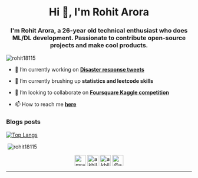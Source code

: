 <h1 align="center">Hi 👋, I'm Rohit Arora</h1>
<h3 align="center">I'm Rohit Arora, a 26-year old technical enthusiast who does ML/DL development. Passionate to contribute open-source projects and make cool products.</h3>

<p align="left"> <img src="https://komarev.com/ghpvc/?username=rohit18115" alt="rohit18115" /> </p>

- 🔭 I’m currently working on **[Disaster response tweets](https://github.com/rohit18115/disaster_response)**

- 🌱 I’m currently brushing up **statistics and leetcode skills**

- 👯 I’m looking to collaborate on **[Foursquare Kaggle competition](https://www.kaggle.com/competitions/foursquare-location-matching/overview)**

<!-- - 👨‍💻 All of my projects are available at [https://akhilgkrishnan.me](https://akhilgkrishnan.me) -->

- 📫 How to reach me **[here](https://www.linkedin.com/in/rohit18115/)**

### Blogs posts
<!-- BLOG-POST-LIST:START -->
<!-- BLOG-POST-LIST:END -->

[![Top Langs](https://github-readme-stats.vercel.app/api/top-langs/?username=rohit18115&layout=compact)](https://github.com/rohit18115/github-readme-stats)
<p>&nbsp;<img align="center" src="https://github-readme-stats.vercel.app/api?username=rohit18115&show_icons=true" alt="rohit18115" /></p>

<p align="center">
<a href="https://twitter.com/rohitsince1996" target="blank"><img align="center" src="https://cdn.jsdelivr.net/npm/simple-icons@3.0.1/icons/twitter.svg" alt="mrakhilg" height="30" width="30" /></a>
<a href="https://linkedin.com/in/rohit18115" target="blank"><img align="center" src="https://cdn.jsdelivr.net/npm/simple-icons@3.0.1/icons/linkedin.svg" alt="akhilgkrishnan" height="30" width="30" /></a>
<!-- <a href="https://stackoverflow.com/users/10321356" target="blank"><img align="center" src="https://cdn.jsdelivr.net/npm/simple-icons@3.0.1/icons/stackoverflow.svg" alt="10321356" height="30" width="30" /></a> -->
<a href="https://kaggle.com/rohit18115" target="blank"><img align="center" src="https://cdn.jsdelivr.net/npm/simple-icons@3.0.1/icons/kaggle.svg" alt="akhilgkrishnan" height="30" width="30" /></a>
<a href="https://medium.com/@rohit18115" target="blank"><img align="center" src="https://cdn.jsdelivr.net/npm/simple-icons@3.0.1/icons/medium.svg" alt="@akhilgkrishnan" height="30" width="30" /></a>
</p>

----
